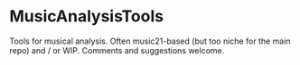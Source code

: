 # MusicAnalysisTools
Tools for musical analysis.
Often music21-based (but too niche for the main repo) and / or WIP.
Comments and suggestions welcome.
